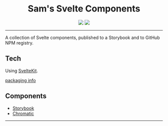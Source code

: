 <div align="center">

  # Sam's Svelte Components

  
  [![](https://img.shields.io/badge/Storybook-main-pink)](https://main--626adf4e901217004a2c4a77.chromatic.com) [![](https://img.shields.io/badge/Demo_Site-main-blue)](https://code.samgreening.com/sam-svelte-components)
  
</div>

---
A collection of Svelte components, published to a Storybook and to GitHub NPM registry.

## Tech

Using [SvelteKit](https://kit.svelte.dev/).

[packaging info](https://kit.svelte.dev/docs/packaging)

## Components

- [Storybook](https://main--626adf4e901217004a2c4a77.chromatic.com)
- [Chromatic](https://chromatic.com/library?appId=626adf4e901217004a2c4a77)


---
